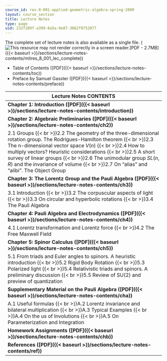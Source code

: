 ```yaml
---
course_id: res-8-001-applied-geometric-algebra-spring-2009
layout: course_section
title: Lecture Notes
type: page
uid: 232f289f-a399-8a5a-9e87-3062f8752077
---
```


The complete set of lecture notes is also available as a single file. (![This resource may not render correctly in a screen reader.](/images/inacessible.gif)[PDF - 2.7MB]({{< baseurl >}}/sections/lecture-notes-contents/mitres_8_001_lec_complete))

*   Table of Contents ([PDF]({{< baseurl >}}/sections/lecture-notes-contents/toc))
*   Preface by Samuel Gasster ([PDF]({{< baseurl >}}/sections/lecture-notes-contents/preface))

| Lecture Notes CONTENTS |
| --- |
| **Chapter 1: Introduction ([PDF]({{< baseurl >}}/sections/lecture-notes-contents/introduction))** |
| **Chapter 2: Algebraic Preliminaries ([PDF]({{< baseurl >}}/sections/lecture-notes-contents/ch2))** |
| 2.1 Groups  {{< br >}}2.2 The geometry of the three-dimensional rotation group. The Rodrigues-Hamilton theorem  {{< br >}}2.3 The n-dimensional vector space _V_(_n_)  {{< br >}}2.4 How to multiply vectors? Heuristic considerations  {{< br >}}2.5 A short survey of linear groups  {{< br >}}2.6 The unimodular group _SL_(_n_, _R_) and the invariance of volume  {{< br >}}2.7 On “alias” and “alibi”. The Object Group |
| **Chapter 3: The Lorentz Group and the Pauli Algebra ([PDF]({{< baseurl >}}/sections/lecture-notes-contents/ch3))** |
| 3.1 Introduction  {{< br >}}3.2 The corpuscular aspects of light  {{< br >}}3.3 On circular and hyperbolic rotations  {{< br >}}3.4 The Pauli Algebra |
| **Chapter 4: Pauli Algebra and Electrodynamics ([PDF]({{< baseurl >}}/sections/lecture-notes-contents/ch4))** |
| 4.1 Lorentz transformation and Lorentz force  {{< br >}}4.2 The Free Maxwell Field |
| **Chapter 5: Spinor Calculus** **([PDF]({{< baseurl >}}/sections/lecture-notes-contents/ch5))** |
| 5.1 From triads and Euler angles to spinors. A heuristic introduction  {{< br >}}5.2 Rigid Body Rotation  {{< br >}}5.3 Polarized light  {{< br >}}5.4 Relativistic triads and spinors. A preliminary discussion  {{< br >}}5.5 Review of SU(2) and preview of quantization |
| **Supplementary Material on the Pauli Algebra ([PDF]({{< baseurl >}}/sections/lecture-notes-contents/cha))** |
| A.1 Useful formulas  {{< br >}}A.2 Lorentz invariance and bilateral multiplication  {{< br >}}A.3 Typical Examples  {{< br >}}A.4 On the us of Involutions  {{< br >}}A.5 On Parameterization and Integration |
| **Homework Assignments ([PDF]({{< baseurl >}}/sections/lecture-notes-contents/chb))** |
| **References ([PDF]({{< baseurl >}}/sections/lecture-notes-contents/ref))**